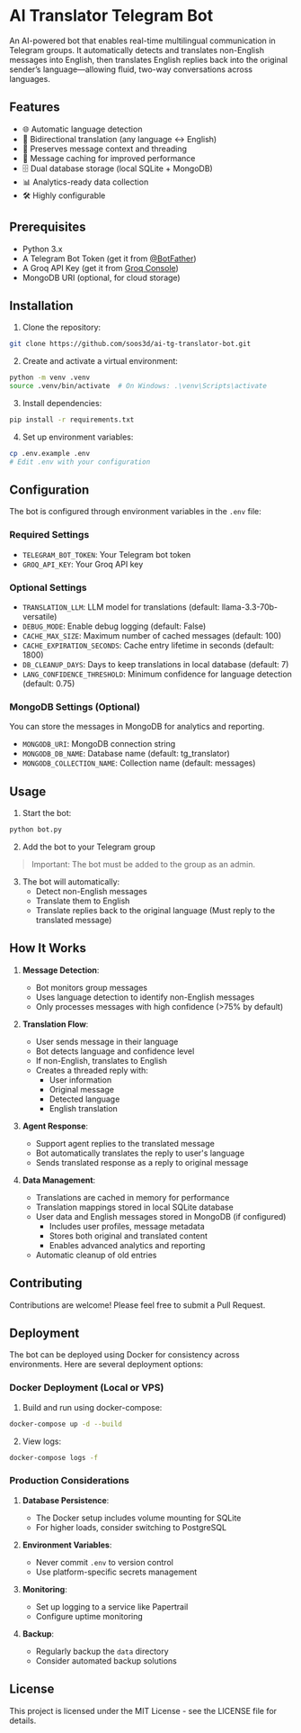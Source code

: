 # AI Translator Telegram Bot

An AI-powered bot that enables real-time multilingual communication in Telegram groups. It automatically detects and translates non-English messages into English, then translates English replies back into the original sender’s language—allowing fluid, two-way conversations across languages.

## Features

- 🌐 Automatic language detection
- 🔄 Bidirectional translation (any language ↔️ English)
- 📝 Preserves message context and threading
- 💾 Message caching for improved performance
- 🗄️ Dual database storage (local SQLite + MongoDB)
- 📊 Analytics-ready data collection
- 🛠️ Highly configurable

## Prerequisites

- Python 3.x
- A Telegram Bot Token (get it from [@BotFather](https://t.me/botfather))
- A Groq API Key (get it from [Groq Console](https://console.groq.com/docs/quickstart))
- MongoDB URI (optional, for cloud storage)

## Installation

1. Clone the repository:
```bash
git clone https://github.com/soos3d/ai-tg-translator-bot.git
```

2. Create and activate a virtual environment:
```bash
python -m venv .venv
source .venv/bin/activate  # On Windows: .\venv\Scripts\activate
```

3. Install dependencies:
```bash
pip install -r requirements.txt
```

4. Set up environment variables:
```bash
cp .env.example .env
# Edit .env with your configuration
```

## Configuration

The bot is configured through environment variables in the `.env` file:

### Required Settings
- `TELEGRAM_BOT_TOKEN`: Your Telegram bot token
- `GROQ_API_KEY`: Your Groq API key

### Optional Settings
- `TRANSLATION_LLM`: LLM model for translations (default: llama-3.3-70b-versatile)
- `DEBUG_MODE`: Enable debug logging (default: False)
- `CACHE_MAX_SIZE`: Maximum number of cached messages (default: 100)
- `CACHE_EXPIRATION_SECONDS`: Cache entry lifetime in seconds (default: 1800)
- `DB_CLEANUP_DAYS`: Days to keep translations in local database (default: 7)
- `LANG_CONFIDENCE_THRESHOLD`: Minimum confidence for language detection (default: 0.75)

### MongoDB Settings (Optional)

You can store the messages in MongoDB for analytics and reporting.

- `MONGODB_URI`: MongoDB connection string
- `MONGODB_DB_NAME`: Database name (default: tg_translator)
- `MONGODB_COLLECTION_NAME`: Collection name (default: messages)

## Usage

1. Start the bot:
```bash
python bot.py
```

2. Add the bot to your Telegram group
> Important: The bot must be added to the group as an admin.

3. The bot will automatically:
   - Detect non-English messages
   - Translate them to English
   - Translate replies back to the original language (Must reply to the translated message) 

## How It Works

1. **Message Detection**:
   - Bot monitors group messages
   - Uses language detection to identify non-English messages
   - Only processes messages with high confidence (>75% by default)

2. **Translation Flow**:
   - User sends message in their language
   - Bot detects language and confidence level
   - If non-English, translates to English
   - Creates a threaded reply with:
     - User information
     - Original message
     - Detected language
     - English translation

3. **Agent Response**:
   - Support agent replies to the translated message
   - Bot automatically translates the reply to user's language
   - Sends translated response as a reply to original message

4. **Data Management**:
    - Translations are cached in memory for performance
    - Translation mappings stored in local SQLite database
    - User data and English messages stored in MongoDB (if configured)
      - Includes user profiles, message metadata
      - Stores both original and translated content
      - Enables advanced analytics and reporting
   - Automatic cleanup of old entries

## Contributing

Contributions are welcome! Please feel free to submit a Pull Request.

## Deployment

The bot can be deployed using Docker for consistency across environments. Here are several deployment options:

### Docker Deployment (Local or VPS)

1. Build and run using docker-compose:
```bash
docker-compose up -d --build
```

2. View logs:
```bash
docker-compose logs -f
```

### Production Considerations

1. **Database Persistence**:
   - The Docker setup includes volume mounting for SQLite
   - For higher loads, consider switching to PostgreSQL

2. **Environment Variables**:
   - Never commit `.env` to version control
   - Use platform-specific secrets management

3. **Monitoring**:
   - Set up logging to a service like Papertrail
   - Configure uptime monitoring

4. **Backup**:
   - Regularly backup the `data` directory
   - Consider automated backup solutions

## License

This project is licensed under the MIT License - see the LICENSE file for details.
